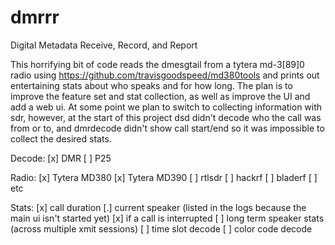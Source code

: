 # dmrrr
Digital Metadata Receive, Record, and Report

This horrifying bit of code reads the dmesgtail from a tytera md-3[89]0 radio using https://github.com/travisgoodspeed/md380tools and prints out entertaining stats about who speaks and for how long.  The plan is to improve the feature set and stat collection, as well as improve the UI and add a web ui.  At some point we plan to switch to collecting information with sdr, however, at the start of this project dsd didn't decode who the call was from or to, and dmrdecode didn't show call start/end so it was impossible to collect the desired stats.

Decode:
[x] DMR
[ ] P25

Radio:
[x] Tytera MD380
[x] Tytera MD390
[ ] rtlsdr
[ ] hackrf
[ ] bladerf
[ ] etc

Stats:
[x] call duration
[.] current speaker (listed in the logs because the main ui isn't started yet)
[x] if a call is interrupted
[ ] long term speaker stats (across multiple xmit sessions)
[ ] time slot decode
[ ] color code decode
